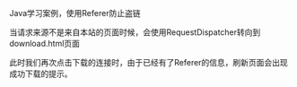 Java学习案例，使用Referer防止盗链

当请求来源不是来自本站的页面时候，会使用RequestDispatcher转向到download.html页面

此时我们再次点击下载的连接时，由于已经有了Referer的信息，刷新页面会出现成功下载的提示。